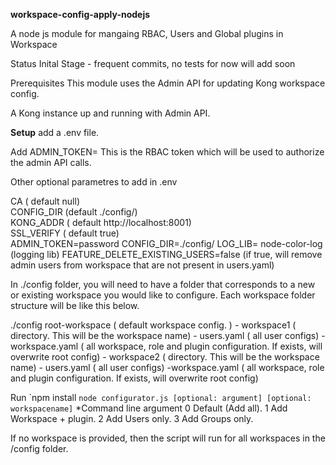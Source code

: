 **workspace-config-apply-nodejs**

A node js module for mangaing RBAC, Users and Global plugins in Workspace

Status
Inital Stage - frequent commits, no tests for now will add soon

Prerequisites
This module uses the Admin API for updating Kong workspace config.

A Kong instance up and running with Admin API.


**Setup**
add a .env file.

Add ADMIN_TOKEN= This is the RBAC token which will be used to authorize the admin API calls.  

Other optional parametres to add in .env  

CA ( default null)  
CONFIG_DIR (default ./config/)   
KONG_ADDR ( default http://localhost:8001)   
SSL_VERIFY ( default true)  
ADMIN_TOKEN=password
CONFIG_DIR=./config/
LOG_LIB= node-color-log (logging lib)
FEATURE_DELETE_EXISTING_USERS=false (if true, will remove admin users from workspace that are not present in users.yaml)  

In ./config folder, you will need to have a folder that corresponds to a new or existing workspace you would like to configure. Each workspace folder structure will be like this below.  

./config 
	root-workspace ( default workspace config. )
	- workspace1 ( directory. This will be the workspace name) 
		- users.yaml ( all user configs) 
		-workspace.yaml ( all workspace, role and plugin configuration. If exists, will overwrite root config) 
	- workspace2 ( directory. This will be the workspace name) 
        - users.yaml ( all user configs)
        -workspace.yaml ( all workspace, role and plugin configuration.  If exists, will overwrite root config)

Run
`npm install
``node configurator.js [optional: argument] [optional: workspacename]``
*Command line argument 
 0 Default (Add all). 
 1 Add Workspace + plugin. 
 2 Add Users only.
 3 Add Groups only.  

If no workspace is provided, then the script will run for all workspaces in the /config folder.



